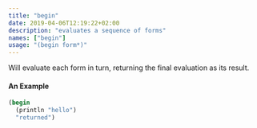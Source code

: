 ```yaml
---
title: "begin"
date: 2019-04-06T12:19:22+02:00
description: "evaluates a sequence of forms"
names: ["begin"]
usage: "(begin form*)"
---
```


Will evaluate each form in turn, returning the final evaluation as its result.

#### An Example

```scheme
(begin
  (println "hello")
  "returned")
```

